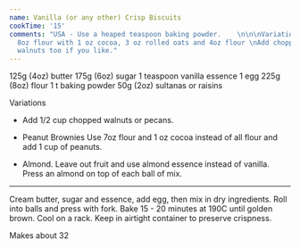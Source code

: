 ```yaml
---
name: Vanilla (or any other) Crisp Biscuits
cookTime: '15'
comments: "USA - Use a heaped teaspoon baking powder.    \n\n\nVariation by AW\nSubstitute
  8oz flour with 1 oz cocoa, 3 oz rolled oats and 4oz flour \nAdd chopped pecans or
  walnuts too if you like."
---
```

125g (4oz) butter
175g (6oz) sugar
1 teaspoon vanilla essence
1 egg
225g (8oz) flour
1 t baking powder
50g (2oz) sultanas or raisins


Variations
- Add 1/2 cup chopped walnuts or pecans.

- Peanut Brownies Use 7oz flour and 1 oz cocoa instead of all flour and add 1 cup of peanuts. 

- Almond.  Leave out fruit and use almond essence instead of vanilla.  Press an almond on top of each ball of mix.
---
Cream butter, sugar and essence, add egg, then mix in dry ingredients.  Roll into balls and press with fork.  Bake 15 - 20 minutes at 190C until golden brown.  Cool on a rack.  Keep in airtight container to preserve crispness.  

Makes about 32

